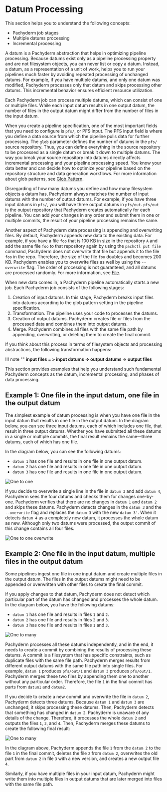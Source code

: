 # Datum Processing

This section helps you to understand the following concepts:

-   Pachyderm job stages
-   Multiple datums processing
-   Incremental processing

A datum is a Pachyderm abstraction that helps in optimizing pipeline processing.
Because datums exist only as a pipeline processing property and are not
filesystem objects, you can never list or copy a datum. Instead, a datum, as a
representation of a unit of work, helps you to run your pipelines much faster by
avoiding repeated processing of unchanged datums. For example, if you have
multiple datums, and only one datum was modified, Pachyderm processes only that
datum and skips processing other datums. This incremental behavior ensures
efficient resource utilization.

Each Pachyderm job can process multiple datums, which can consist of one or
multiple files. While each input datum results in one output datum, the number
of files in the output datum might differ from the number of files in the input
datum.

When you create a pipeline specification, one of the most important fields that
you need to configure is `pfs/`, or PFS input. The PFS input field is where you
define a data source from which the pipeline pulls data for further processing.
The `glob` parameter defines the number of datums in the `pfs/` source
repository. Thus, you can define everything in the source repository to be
processed as a single datum or break it down to multiple datums. The way you
break your source repository into datums directly affects incremental processing
and your pipeline processing speed. You know your data better and can decide how
to optimize your pipeline based on the repository structure and data generation
workflows. For more information about glob patterns, see
[Glob Pattern](glob-pattern.md).

Disregarding of how many datums you define and how many filesystem objects a
datum has, Pachyderm always matches the number of input datums with the number
of output datums. For example, if you have three input datums in `pfs/`, you
will have three output datums in `pfs/out`. `pfs/out` is the output repository
that Pachyderm creates automatically for each pipeline. You can add your changes
in any order and submit them in one or multiple commits, the result of your
pipeline processing remains the same.

Another aspect of Pachyderm data processing is appending and overwriting files.
By default, Pachyderm appends new data to the existing data. For example, if you
have a file `foo` that is 100 KB in size in the repository `A` and add the same
file `foo` to that repository again by using the `pachctl put file` command,
Pachyderm does not overwrite that file but appends it to the file `foo` in the
repo. Therefore, the size of the file `foo` doubles and becomes 200 KB.
Pachyderm enables you to overwrite files as well by using the `--overwrite`
flag. The order of processing is not guaranteed, and all datums are processed
randomly. For more information, see [File](../../data-concepts/file.md).

When new data comes in, a Pachyderm pipeline automatically starts a new job.
Each Pachyderm job consists of the following stages:

1. Creation of input datums. In this stage, Pachyderm breaks input files into
   datums according to the glob pattern setting in the pipeline specification.
1. Transformation. The pipeline uses your code to processes the datums.
1. Creation of output datums. Pachyderm creates file or files from the processed
   data and combines them into output datums.
1. Merge. Pachyderm combines all files with the same file path by appending,
   overwriting, or deleting them to create the final commit.

If you think about this process in terms of filesystem objects and processing
abstractions, the following transformation happens:

!!! note "" **input files = > input datums => output datums => output files**

This section provides examples that help you understand such fundamental
Pachyderm concepts as the datum, incremental processing, and phases of data
processing.

## Example 1: One file in the input datum, one file in the output datum

The simplest example of datum processing is when you have one file in the input
datum that results in one file in the output datum. In the diagram below, you
can see three input datums, each of which includes one file, that result in
three output datums. Whether you have submitted all these datums in a single or
multiple commits, the final result remains the same—three datums, each of which
has one file.

In the diagram below, you can see the following datums:

-   `datum 1` has one file and results in one file in one output datum.
-   `datum 2` has one file and results in one file in one output datum.
-   `datum 3` has one file and results in one file in one output datum.

![One to one](../../../assets/images/d_datum_processing_one_to_one.svg)

If you decide to overwrite a single line in the file in `datum 3` and add
`datum 4`, Pachyderm sees the four datums and checks them for changes
one-by-one. Pachyderm verifies that there are no changes in `datum 1` and
`datum 2` and skips these datums. Pachyderm detects changes in the `datum 3` and
the `--overwrite` flag and replaces the `datum 3` with the new `datum 3'`. When
it detects `datum 4` as a completely new datum, it processes the whole datum as
new. Although only two datums were processed, the output commit of this change
contains all four files.

![One to one overwrite](../../../assets/images/d_datum_processing_one_to_one_overwrite.svg)

## Example 2: One file in the input datum, multiple files in the output datum

Some pipelines ingest one file in one input datum and create multiple files in
the output datum. The files in the output datums might need to be appended or
overwritten with other files to create the final commit.

If you apply changes to that datum, Pachyderm does not detect which particular
part of the datum has changed and processes the whole datum. In the diagram
below, you have the following datums:

-   `datum 1` has one file and results in files `1` and `2`.
-   `datum 2` has one file and results in files `2` and `3`.
-   `datum 3` has one file and results in files `1` and `3`.

![One to many](../../../assets/images/d_datum_processing_one_to_many.svg)

Pachyderm processes all these datums independently, and in the end, it needs to
create a commit by combining the results of processing these datums. A commit is
a filesystem that has specific constraints, such as duplicate files with the
same file path. Pachyderm merges results from different output datums with the
same file path into single files. For example, `datum 1` produces `pfs/out/1`
and `datum 3` produces `pfs/out/1`. Pachyderm merges these two files by
appending them one to another without any particular order. Therefore, the file
`1` in the final commit has parts from `datum1` and `datum2`.

If you decide to create a new commit and overwrite the file in `datum 2`,
Pachyderm detects three datums. Because `datum 1` and `datum 3` are unchanged,
it skips processing these datums. Then, Pachyderm detects that something has
changed in `datum 2`. Pachyderm is unaware of any details of the change.
Therefore, it processes the whole `datum 2` and outputs the files `1`, `3`, and
`4`. Then, Pachyderm merges these datums to create the following final result:

![One to many](../../../assets/images/d_datum_processing_one_to_many_overwrite.svg)

In the diagram above, Pachyderm appends the file `1` from the `datum 2` to the
file `1` in the final commit, deletes the file `2` from `datum 2`, overwrites
the old part from `datum 2` in file `3` with a new version, and creates a new
output file `4`.

Similarly, if you have multiple files in your input datum, Pachyderm might write
them into multiple files in output datums that are later merged into files with
the same file path.
